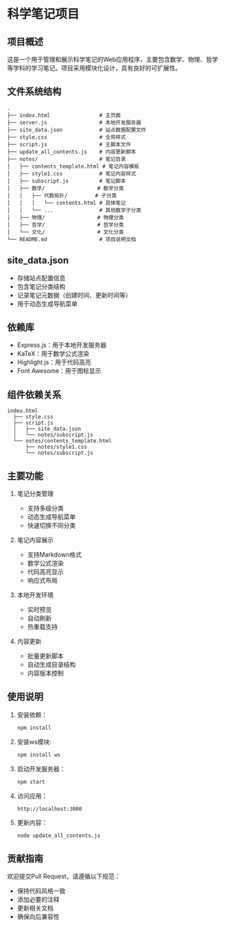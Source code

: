 # 科学笔记项目

## 项目概述
这是一个用于管理和展示科学笔记的Web应用程序，主要包含数学、物理、哲学等学科的学习笔记。项目采用模块化设计，具有良好的可扩展性。

## 文件系统结构
```
.
├── index.html                # 主页面
├── server.js                 # 本地开发服务器
├── site_data.json            # 站点数据配置文件
├── style.css                 # 全局样式
├── script.js                 # 主脚本文件
├── update_all_contents.js    # 内容更新脚本
├── notes/                    # 笔记目录
│   ├── contents_template.html # 笔记内容模板
│   ├── style1.css            # 笔记内容样式
│   ├── subscript.js          # 笔记脚本
│   ├── 数学/                 # 数学分类
│   │   ├── 代数拓扑/         # 子分类
│   │   │   └── contents.html # 具体笔记
│   │   └── ...               # 其他数学子分类
│   ├── 物理/                 # 物理分类
│   ├── 哲学/                 # 哲学分类
│   └── 文化/                 # 文化分类
└── README.md                 # 项目说明文档
```

## site_data.json
- 存储站点配置信息
- 包含笔记分类结构
- 记录笔记元数据（创建时间、更新时间等）
- 用于动态生成导航菜单

## 依赖库
- Express.js：用于本地开发服务器
- KaTeX：用于数学公式渲染
- Highlight.js：用于代码高亮
- Font Awesome：用于图标显示

## 组件依赖关系
```
index.html
  ├── style.css
  ├── script.js
  │   ├── site_data.json
  │   └── notes/subscript.js
  └── notes/contents_template.html
      ├── notes/style1.css
      └── notes/subscript.js
```

## 主要功能
1. 笔记分类管理
   - 支持多级分类
   - 动态生成导航菜单
   - 快速切换不同分类

2. 笔记内容展示
   - 支持Markdown格式
   - 数学公式渲染
   - 代码高亮显示
   - 响应式布局

3. 本地开发环境
   - 实时预览
   - 自动刷新
   - 热重载支持

4. 内容更新
   - 批量更新脚本
   - 自动生成目录结构
   - 内容版本控制

## 使用说明
1. 安装依赖：
   ```bash
   npm install
   ```
2. 安装ws模块:
   ```bash
   npm install ws
   ```

3. 启动开发服务器：
   ```bash
   npm start
   ```

4. 访问应用：
   ```
   http://localhost:3000
   ```

5. 更新内容：
   ```bash
   node update_all_contents.js
   ```

## 贡献指南
欢迎提交Pull Request，请遵循以下规范：
- 保持代码风格一致
- 添加必要的注释
- 更新相关文档
- 确保向后兼容性
